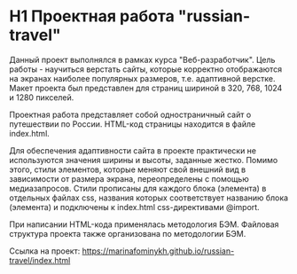 # H1 Проектная работа "russian-travel"

Данный проект выполнялся в рамках курса "Веб-разработчик". Цель работы - научиться верстать сайты, которые корректно отображаются на экранах наиболее популярных размеров, т.е. адаптивной верстке. Макет проекта был представлен для страниц шириной в 320, 768, 1024 и 1280 пикселей. 

Проектная работа представляет собой одностраничный сайт о путешествии по России. HTML-код страницы находится в файле index.html.  

Для обеспечения адаптивности сайта в проекте практически не используются значения ширины и высоты, заданные жестко. Помимо этого, стили элементов, которые меняют свой внешний вид в зависимости от размера экрана, переопределены с помощью медиазапросов. Стили прописаны для каждого блока (элемента) в отдельных файлах css, названия которых соответствует названию блока (элемента) и подключены к index.html  css-директивами @import.

При написании HTML-кода применялась методология БЭМ. Файловая структура проекта также организована по методологии БЭМ.

Ссылка на проект:
https://marinafominykh.github.io/russian-travel/index.html


